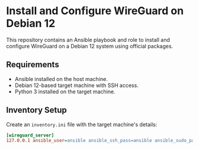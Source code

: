 # Install and Configure WireGuard on Debian 12

This repository contains an Ansible playbook and role to install and configure WireGuard on a Debian 12 system using official packages.

## Requirements

- Ansible installed on the host machine.
- Debian 12-based target machine with SSH access.
- Python 3 installed on the target machine.

## Inventory Setup

Create an `inventory.ini` file with the target machine's details:

```ini
[wireguard_server]
127.0.0.1 ansible_user=ansible ansible_ssh_pass=ansible ansible_sudo_pass=ansible ansible_python_interpreter=/usr/bin/python3
